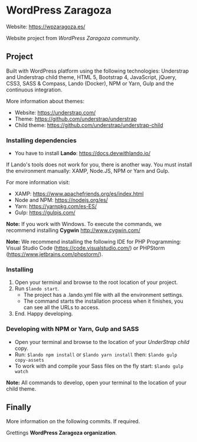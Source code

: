 # WordPress Zaragoza

Website: https://wpzaragoza.es/

Website project from *WordPress Zaragoza community*.

## Project

Built with WordPress platform using the following technologies: Understrap and Understrap child theme, HTML 5, Bootstrap 4, JavaScript, jQuery, CSS3, SASS & Compass, Lando (Docker), NPM or Yarn, Gulp and the continuous integration.

More information about themes:

- Website: https://understrap.com/
- Theme: https://github.com/understrap/understrap
- Child theme: https://github.com/understrap/understrap-child

### Installing dependencies
- You have to install **Lando**: https://docs.devwithlando.io/

If Lando's tools does not work for you, there is another way. You must install the environment manually: XAMP, Node.JS, NPM or Yarn and Gulp.

For more information visit:

- XAMP: https://www.apachefriends.org/es/index.html
- Node and NPM: https://nodejs.org/es/
- Yarn: https://yarnpkg.com/es-ES/
- Gulp: https://gulpjs.com/

**Note:** If you work with Windows. To execute the commands, we recommend installing **Cygwin** http://www.cygwin.com/

**Note:** We recommend installing the following IDE for PHP Programming: Visual Studio Code (https://code.visualstudio.com/) or PHPStorm (https://www.jetbrains.com/phpstorm/).

### Installing
1. Open your terminal and browse to the root location of your project.
2. Run `$lando start`.
	- The project has a .lando.yml file with all the environment settings.
	- The command starts the installation process when it finishes, you can see all the URLs to access.
3. End. Happy developing.

### Developing with NPM or Yarn, Gulp and SASS
- Open your terminal and browse to the location of your *UnderStrap child* copy.
- Run: `$lando npm install` or `$lando yarn install` then: `$lando gulp copy-assets`
- To work with and compile your Sass files on the fly start: `$lando gulp watch`

**Note:** All commands to develop, open your terminal to the location of your child theme.

## Finally

More information on the following commits. If required.

Grettings **WordPress Zaragoza organization**.
